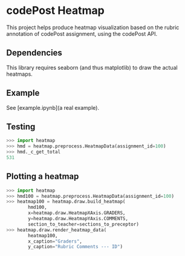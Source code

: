 # codePost Heatmap

This project helps produce heatmap visualization based on the rubric annotation of
codePost assignment, using the codePost API.

## Dependencies

This library requires seaborn (and thus matplotlib) to draw the actual heatmaps.

## Example

See [example.ipynb](a real example).

## Testing

```python
>>> import heatmap
>>> hmd = heatmap.preprocess.HeatmapData(assignment_id=100)
>>> hmd._c_get_total
531
```

## Plotting a heatmap

```python
>>> import heatmap
>>> hmd100 = heatmap.preprocess.HeatmapData(assignment_id=100)
>>> heatmap100 = heatmap.draw.build_heatmap(
        hmd100,
        x=heatmap.draw.HeatmapXAxis.GRADERS,
        y=heatmap.draw.HeatmapYAxis.COMMENTS,
        section_to_teacher=sections_to_preceptor)
>>> heatmap.draw.render_heatmap_data(
        heatmap100,
        x_caption="Graders",
        y_caption="Rubric Comments --- ID")
```

